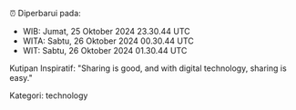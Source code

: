 ⏰ Diperbarui pada:
- WIB: Jumat, 25 Oktober 2024 23.30.44 UTC
- WITA: Sabtu, 26 Oktober 2024 00.30.44 UTC
- WIT: Sabtu, 26 Oktober 2024 01.30.44 UTC

Kutipan Inspiratif:
"Sharing is good, and with digital technology, sharing is easy."


Kategori: technology

